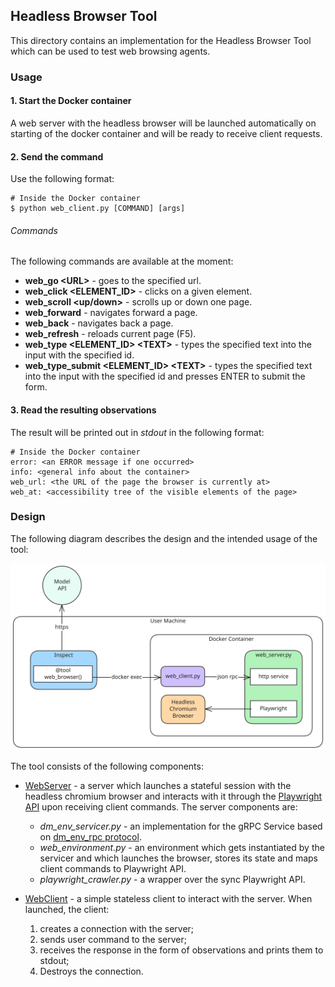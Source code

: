 ## Headless Browser Tool

This directory contains an implementation for the Headless Browser Tool which can be used to test web browsing agents.

### Usage

#### 1. Start the Docker container

A web server with the headless browser will be launched automatically on starting of the docker container and will be ready to receive client requests.

#### 2. Send the command

Use the following format:

```
# Inside the Docker container
$ python web_client.py [COMMAND] [args]
```

###### Commands

The following commands are available at the moment:

* **web_go \<URL\>** - goes to the specified url.
* **web_click \<ELEMENT_ID\>** - clicks on a given element. 
* **web_scroll \<up/down\>** - scrolls up or down one page.
* **web_forward** - navigates forward a page.
* **web_back** - navigates back a page.
* **web_refresh** - reloads current page (F5).
* **web_type \<ELEMENT_ID\> \<TEXT\>** - types the specified text into the input with the specified id.
* **web_type_submit \<ELEMENT_ID\> \<TEXT\>** - types the specified text into the input with the specified id and presses ENTER to submit the form.

#### 3. Read the resulting observations

The result will be printed out in _stdout_ in the following format:

```
# Inside the Docker container
error: <an ERROR message if one occurred>
info: <general info about the container>
web_url: <the URL of the page the browser is currently at>
web_at: <accessibility tree of the visible elements of the page>
```

### Design

The following diagram describes the design and the intended usage of the tool:

![diagram](images/usage_diagram.svg)

The tool consists of the following components:

- [WebServer](web_server.py) - a server which launches a stateful session with the headless chromium browser and interacts with it through the [Playwright API](https://playwright.dev/python/docs/intro) upon receiving client commands. The server components are:

  - _dm_env_servicer.py_ - an implementation for the gRPC Service based on [dm_env_rpc protocol](https://github.com/google-deepmind/dm_env_rpc).
  - _web_environment.py_ - an environment which gets instantiated by the servicer and which launches the browser, stores its state and maps client commands to Playwright API.
  - _playwright_crawler.py_ - a wrapper over the sync Playwright API.

- [WebClient](web_client.py) - a simple stateless client to interact with the server. When launched, the client:
  1. creates a connection with the server;
  2. sends user command to the server;
  3. receives the response in the form of observations and prints them to stdout;
  4. Destroys the connection.